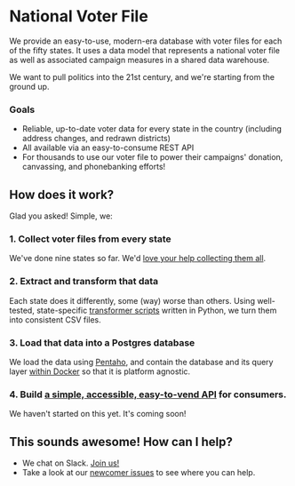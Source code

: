 # National Voter File

We provide an easy-to-use, modern-era database with voter files for each of the fifty states. It uses a data model that represents a national voter file as well as associated campaign measures in a shared data warehouse.

We want to pull politics into the 21st century, and we're starting from the ground up.

### Goals

* Reliable, up-to-date voter data for every state in the country (including address changes, and redrawn districts)
* All available via an easy-to-consume REST API
* For thousands to use our voter file to power their campaigns' donation, canvassing, and phonebanking efforts!

## How does it work?

Glad you asked! Simple, we:

### 1. Collect voter files from every state

We've done nine states so far. We'd [love your help collecting them all](https://trello.com/b/IlZkwYc0/national-voter-file-states-pipeline).

### 2. Extract and transform that data

Each state does it differently, some (way) worse than others. Using well-tested, state-specific [transformer scripts](src/python/national_voter_file/transformers/README.md) written in Python, we turn them into consistent CSV files.

### 3. Load that data into a Postgres database

We load the data using [Pentaho](blob/master/tools/README.md), and contain the database and its query layer [within Docker](tree/master/docker/README.md) so that it is platform agnostic.

### 4. Build [a simple, accessible, easy-to-vend API](https://github.com/national-voter-file/national-voter-file-api) for consumers.

We haven't started on this yet. It's coming soon!

## This sounds awesome! How can I help?

* We chat on Slack. [Join us!](http://goo.gl/forms/8SJRDlo7Lx2rUsan1)
* Take a look at our [newcomer issues](https://github.com/national-voter-file/national-voter-file/projects/1) to see where you can help.

